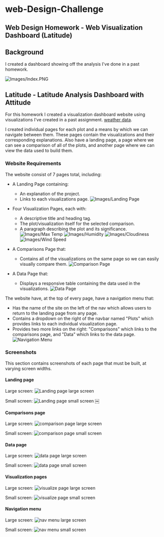 # web-Design-Challenge

## Web Design Homework - Web Visualization Dashboard (Latitude)

## Background

I created a dashboard showing off the analysis I've done in a past homework.

![Images/Index.PNG](Images/Index.PNG)

## Latitude - Latitude Analysis Dashboard with Attitude

For this homework I created a visualization dashboard website using visualizations I've created in a past assignment.  [weather data](Resources/cities.csv).

I created individual pages for each plot and a means by which we can navigate between them. These pages contain the visualizations and their corresponding explanations. Also have a landing page, a page where we can see a comparison of all of the plots, and another page where we can view the data used to build them.

### Website Requirements

The website consist of 7 pages total, including:

* A Landing Page containing:
  * An explanation of the project.
  * Links to each visualizations page.
  ![Images/Landing Page](Images/Visualization.PNG)

* Four Visualization Pages, each with:
  * A descriptive title and heading tag.
  * The plot/visualization itself for the selected comparison.
  * A paragraph describing the plot and its significance.
    ![Images/Max Temp](Images/MaxTemp.PNG)
    ![Images/Humidity](Images/Humidity.PNG)
    ![Images/Cloudiness](Images/Cloudiness.PNG)
    ![Images/Wind Speed](Images/WindSpeed.PNG)

* A Comparisons Page that:
  * Contains all of the visualizations on the same page so we can easily visually compare them.
      ![Comparison Page](Images/Comparison1.PNG)

* A Data Page that:
  * Displays a responsive table containing the data used in the visualizations.
      ![Data Page](Images/Data.PNG)

The website have, at the top of every page, have a navigation menu that:

* Has the name of the site on the left of the nav which allows users to return to the landing page from any page.
* Contains a dropdown on the right of the navbar named "Plots" which provides links to each individual visualization page.
* Provides two more links on the right: "Comparisons" which links to the comparisons page, and "Data" which links to the data page.
    ![Navigation Menu](Images/PlotPopUp.PNG)

### Screenshots

This section contains screenshots of each page that must be built, at varying screen widths.

#### Landing page

Large screen:
![Landing page large screen](Images/Index.PNG)

Small screen:
![Landing page small screen](Images/Index-sm.PNG)
￼

#### Comparisons page

Large screen:
![comparison page large screen](Images/Comparison.PNG)

Small screen:
![comparison page small screen](Images/Comparison-sm.PNG)

#### Data page

Large screen:
![data page large screen](Images/Data.PNG)

Small screen:
![data page small screen](Images/Data-sm.PNG)

#### Visualization pages

Large screen:
![visualize page large screen](Images/Visualization.PNG)

Small screen:
![visualize page small screen](Images/Visualization-sm.PNG)

#### Navigation menu

Large screen:
![nav menu large screen](Images/PlotsPopUp.PNG)

Small screen:
![nav menu small screen](Images/PlotsPopUp-sm.PNG)